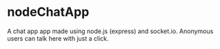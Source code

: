 # nodeChatApp
A chat app app made using node.js (express) and socket.io. 
Anonymous users can talk here with just a click.

